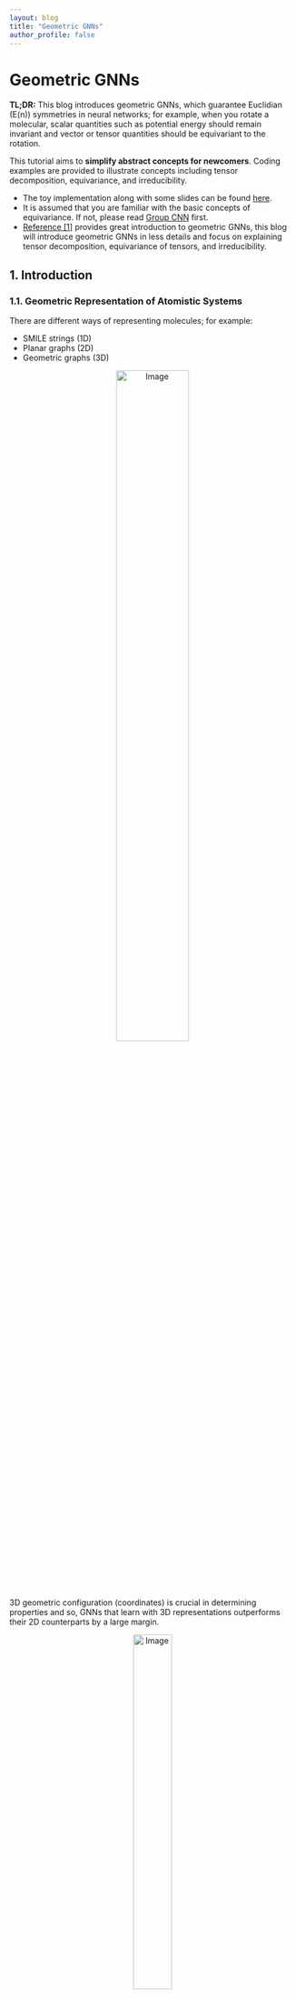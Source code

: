 ```yaml
---
layout: blog
title: "Geometric GNNs"
author_profile: false
---
```


# Geometric GNNs

**TL;DR:** This blog introduces geometric GNNs, which guarantee Euclidian (E(n)) symmetries in neural networks; for example, when you rotate a molecular, scalar quantities such as potential energy should remain invariant and vector or tensor quantities should be equivariant to the rotation.

This tutorial aims to **simplify abstract concepts for newcomers**. Coding examples are provided to illustrate concepts including tensor decomposition, equivariance, and irreducibility. 

- The toy implementation along with some slides can be found [here](https://github.com/wenhangao21/Tutorials/tree/main/Equivariance).
- It is assumed that you are familiar with the basic concepts of equivariance. If not, please read [Group CNN](https://wenhangao21.github.io/blogs/files/1_gconv/1_gconv/) first.
- [Reference [1]](https://www.chaitjo.com/publication/duval-2023-hitchhikers/) provides great introduction to geometric GNNs, this blog will introduce geometric GNNs in less details and focus on explaining tensor decomposition, equivariance of tensors, and irreducibility.

## 1. Introduction

### 1.1. Geometric Representation of Atomistic Systems

There are different ways of representing molecules; for example:
- SMILE strings (1D)
- Planar graphs (2D)
- Geometric graphs (3D)

<figure style="text-align: center;">
  <img alt="Image" src="https://raw.githubusercontent.com/wenhangao21/wenhangao21.github.io/refs/heads/main/blogs/files/2_geometric_GNNs/representations.png" style="width: 55%; display: block; margin: 0 auto;" />
</figure>

3D geometric configuration (coordinates) is crucial in determining properties and so, GNNs that learn with 3D representations outperforms their 2D counterparts by a large margin.

<figure style="text-align: center;">
  <img alt="Image" src="https://raw.githubusercontent.com/wenhangao21/wenhangao21.github.io/refs/heads/main/blogs/files/2_geometric_GNNs/3d_performance.png" style="width: 40%; display: block; margin: 0 auto;" />
</figure>
  <figcaption style="text-align: center;">GNNs that learn with 3D representations outperforms their 2D counterparts by a large margin. </figcaption>

### 1.2. Graphs and Geometric Graphs

**Graphs** are purely topological objects and **geometric graphs** are a type of graphs where nodes are additionally endowed with <span style="color: red;">geometric information</span>.

<figure style="text-align: center;">
  <img alt="Image" src="https://raw.githubusercontent.com/wenhangao21/wenhangao21.github.io/refs/heads/main/blogs/files/2_geometric_GNNs/geometric_graphs.png" style="width: 55%; display: block; margin: 0 auto;" />
</figure>
  <figcaption style="text-align: center;"> Comparison of graphs and geometric graphs. Figure adopted from [1]. </figcaption>

| Graphs | Geometric Graphs |
|$G = (A,S)$ |$G = (A,S,X,V)$ |
|$A \in \mathbb{R}^{n \times n}:$ Adjacency matrix |$A \in \mathbb{R}^{n \times n}:$ Adjacency matrix |
|$S \in \mathbb{R}^{n \times f}$ : Scalar node features |$S \in \mathbb{R}^{n \times f}$ : Scalar node features |
||$X \in \mathbb{R}^{n \times 3}$ : $xyz$-coordinates |
||$V \in \mathbb{R}^{n \times b \times 3}:$ Geometric features, e.g., velocity|


Here,
- Scalar loosely refers to features without geometric information.
- $n$ is the number of nodes, $f$ and $b$ are the sizes of the scalar and geometric node features, respectively.


### 1.3. Symmetries

We have two types of features: <span style="color: blue;">scalar features</span> and <span style="color: red;">geometric features</span>. We have the following symmetries:

- <span style="color: blue;">Scalar features</span> remain unchanged (invariance).
- <span style="color: red;">Geometric features</span> transform with Euclidean transformations of the system (equivariance).
- Graphs,including geometric graphs, are permutationally equivariant node-wise and invariant graph-wise; it is still the same graph even if the nodes are given in a different order.


<figure style="text-align: center;">
  <img alt="Image" src="https://raw.githubusercontent.com/wenhangao21/wenhangao21.github.io/refs/heads/main/blogs/files/2_geometric_GNNs/symmetries.png" style="width: 75%; display: block; margin: 0 auto;" />
</figure>
  <figcaption style="text-align: center;"> Geometric GNNs should account for all physical symmetries. Figure adopted from [1]. </figcaption>



## 2. Geometric GNNs

### 2.1. GNNs and Geometric Message Passing

Graph Neural Networks (GNNs) are a class of deep learning models designed to operate on graph-structured data by learning node or graph representations through message-passing mechanisms to iteratively update node features to obtain useful hidden representations. In each layer, nodes aggregate information from their neighbors to update their features, allowing GNNs to effectively capture the relational and topological structure of graphs. GNNs are naturally permutation equivariant.

<figure style="text-align: center;">
  <img alt="Image" src="https://raw.githubusercontent.com/wenhangao21/wenhangao21.github.io/refs/heads/main/blogs/files/2_geometric_GNNs/GNN.png" style="width: 75%; display: block; margin: 0 auto;" />
</figure>


- Readers who are not familiar with GNNs are refered to [Stanford CS224W: Machine Learning with Graphs](https://www.youtube.com/playlist?list=PLoROMvodv4rPLKxIpqhjhPgdQy7imNkDn).

For geometric message passing, we condition on geometries. Without loss of generality, let $a_{i j}$ contain geometric information for nodes $i,j$, we can have the following message passing schemes:

$$
\mathbf{m}_{i j}=f_1\left(\mathbf{s}_i, \mathbf{s}_j, a_{ij}\right)
$$



To ensure symmetries
- <span style="color: blue;">Scalar features</span> must be updated in an invariant manner.
- <span style="color: red;">Geometric features</span> must be updated in an equivariant manner.

>　For example, let the relative position be the geometries and $f_1$ be an MLP, the messages $\mathbf{m}_{i j}=f_1\left(\mathbf{s}_i, \mathbf{s}_j, x_j-x_i\right)$ are clearly not equivraiant. 


To make it equivariant (invariant) to $E(3)$, there are in general two directions: <span style="color: blue;">Scalarization</span> and <span style="color: red;">Using Steerable Tensor Features</span>. We term them as <span style="color: blue;">invariant GNNs</span> and <span style="color: red;">equivariant GNNs</span> (Tensor Operations). Invariant GNNs constraint the geometric information that can be utilized, while the other constraints the model operations.

## Scalarization GNNs (Invariant GNNs)

### 2.1. Summarization of Scalarization GNNs

Scalarization networks use invariant quantities as geometries that are conditioned. For example:

- Using relative distances (e.g. SchNet [2]):
	- $\mathbf{m} _{i j}=f_1\left(\mathbf{s}_i, \mathbf{s}_j, d _{i j}\right)$, where $d _{i j}=\left\|x_j-x_i\right\|$
	- $1$-hop, body order $2$, $O(nk)$ to compute invariant quantities with $n$ being the total number of nodes and $k$ being the average degree of a node.
	- This is $E(3)$ invariant, but we limit the expressivity of the model as we cannot distinguish different local geometries. 
	- We cannot distinguish two local neighbourhoods apart using the unordered set of distances only.
	
<figure style="text-align: center;">
  <img alt="Image" src="https://raw.githubusercontent.com/wenhangao21/wenhangao21.github.io/refs/heads/main/blogs/files/2_geometric_GNNs/distance.png" style="width: 20%; display: block; margin: 0 auto;" />
</figure>
  <figcaption style="text-align: center;">The set of distances are the same, but the graphs are different. Image adopted from [1]. </figcaption>
  
- Using relative distances and bond angles (e.g. DimeNet [3]):
	- $\mathbf{m}_ {i j}=f_1\left(s_ i, s_j, d_ {i j}, \sum_{k \in \mathcal{N}_j \backslash\{i\}} f_3\left(s_j, s_k, d _{ij}, d _{j k},\measuredangle i j k\right)\right)$
	- $2$-hop, body order $3$, $O(nk^2)$ to compute invariant quantities
	- This is $E(3)$ invariant, but again we limit the expressivity of the model due to similar reasons.
	
- Using relative distances, bond angles, and torsion angles (e.g. SphereNet [4]):
	- $\boldsymbol{m} _ {i j}=f_1\left(s_i, s_j, d _ {i j}, \sum_{k \in \mathcal{N}_j \backslash\{i\}, l \in \mathcal{N}_k \backslash\{i, j\}} f_3\left(s_k, s_l, d _ {k l}, d _ {i j}, d _ {j k}, \measuredangle i j k, \measuredangle j k l, \measuredangle i j k l\right)\right)$
	- $3$-hop, body order $4$, $O(nk^3)$ to compute invariant quantities
	- This is $SE(3)$ invariant and complete, meaning that it can uniquely determine the 3D configuration of the geometric graph up to $SO(3)$ transformations (Not $E(3)$ because reflections changes the sign of torsians, you can make it $E(3)$ by ignoring the sign). 
	
### 2.2. Pros and Cons

In summary, invariant GNNs update latent representations by scalarizing local geometry information. This is efficient, and we can achieve invariance with simple MLP without specific constraints on the operations or activations we can take. 

Pros:
- Simple usage of network architecture and non-linearities on many-body scalars.
- Great performance on some use-cases (e.g. GemNet on OC20).

Cons:
- Scalability of scalar’s pre-computation. The accounting of higher-order tuples is expensive. 
- Making invariant predictions may still require solving equivariant sub-tasks.
- May lack generalization capabilities (equivariant tasks, multi-domain).

  
## 3. Spherical Tensor GNNs (Equivariant GNNs)

### 3.1. Introduction 

In invariant GNNs, invariants are 'fixed' prior to message passing. In equivariant GNNs, vector/tensor quantities remain available. Equivariant GNNs can also build up invariants 'on the go' during message passing. More layers of message passing can lead to more complex invariants being built up. 

- In invariant GNNs, we work with only scalars $f\left(s_1, s_2, \ldots, s_n\right)$.

- In equivariant GNNs, we work with vectors $f\left(s_1, s_2, \ldots s_n, \boldsymbol{v}_1, \ldots, \boldsymbol{v}_m\right)$.

Instantiation - "Scalar-vector" GNNs:
- Scalar message:

$$
\mathbf{m}_i:=f_1\left(\mathbf{s}_i,\left\|\mathbf{v} _ {\mathbf{i}}\right\|\right) + \sum _ {j \in \mathcal{N}_i} f_2\left(\mathbf{s}_i, \mathbf{s}_j,\left\|\vec{x} _ {i j}\right\|,\left\|\boldsymbol{v}_j\right\|, \vec{x} _ {i j} \cdot \mathbf{v}_j, \vec{x} _ {i j} \cdot \mathbf{v}_i, \mathbf{v}_i \cdot \mathbf{v}_j\right).
$$

- Vector message:

$$
\begin{aligned}
\overrightarrow{\mathbf{m}}_i:=f_3\left(\mathbf{s}_i,\left\|\mathbf{v} _ {\mathbf{i}}\right\|\right) \odot \mathbf{v}_i & +\sum _ {j \in \mathcal{N}_i} f _ 4\left(\mathbf{s}_i, \mathbf{s}_j,\left\|\vec{x} _ {i j}\right\|,\left\|\boldsymbol{v}_j\right\|, \vec{x} _ {i j} \cdot \mathbf{v}_j, \vec{x} _ {i j} \cdot \mathbf{v}_i, \mathbf{v}_i \cdot \mathbf{v}_j\right) \odot \mathbf{v}_j \\
& +\sum _ {j \in \mathcal{N}_i} f_5\left(\mathbf{s}_i, \mathbf{s}_j,\left\|\vec{x} _ {i j}\right\|,\left\|\boldsymbol{v}_j\right\|, \vec{x} _ {i j} \cdot \mathbf{v}_j, \vec{x} _ {i j} \cdot \mathbf{v}_i, \mathbf{v}_i \cdot \mathbf{v}_j\right) \odot \vec{x} _ {i j}.
\end{aligned}
$$
	- where $\vec{x} _ {i j} = \vec{x} _ {j} - \vec{x} _ {i}$ denotes the relative position vector and $\odot$ denotes a scalar-vector multiplication. 

Clearly, we can achieve equivariance while using geometric features $\mathbf{v}_i$-s and $\vec{x} _ {i j}$-s, but we have to constraint the model operations. The high-level idea is to keep track of the "types" of the objects and apply equivariant operations; we treat scalar and vector features separately and ensure that they are maintained the same type through message passing.

As of now, we are constrained to have only scalar or vector features. What about higher order tensors?
 

### 3.2. Catersian Tensors and Tensor Products

A tensor is a multi-dimensional array with directional information. A rank-$n$ *Cartesian tensor* $T$ can be viewed as a multidimensional array with $n$ indices, i.e., $T _ {\mathrm{i} _ 1 \mathrm{i} _ 2 \cdots \mathrm{i} _ n}$ with $i_k \in$ $\{1,2,3\}$ for $\forall k \in\{1, \cdots, n\}$. Furthermore, each index of $T _ {i_1 i_2 \cdots i_n}$ transformsindependently as a vector under rotation.

<figure style="text-align: center;">
  <img alt="Image" src="https://raw.githubusercontent.com/wenhangao21/wenhangao21.github.io/refs/heads/main/blogs/files/2_geometric_GNNs/cartesian_tensors.png" style="width: 50%; display: block; margin: 0 auto;" />
</figure>

- For a rotation represented by an orthogonal matrix $R$ , the components of $T$ transform as follows:

$$
T_{i_1^{\prime} i_2^{\prime} \cdots i_n^{\prime}}=\sum _ {i_1, i_2, \ldots, i_n} R _ {i_1^{\prime} i_1} R _ {i_2^{\prime} i_2} \cdots R _ {i_n^{\prime} i_n} T _ {i_1 i_2 \cdots i_n}.
$$ 


Equivalently, in index notation with Einstein summation convention, this can be written compactly as (refered to this [StackOverflow Post](https://stackoverflow.com/questions/26089893/understanding-numpys-einsum) for einsum operations):

$$
T_{i_1^{\prime} i_2^{\prime} \cdots i_n^{\prime}}=R _ {i_1^{\prime} i_1} R _ {i_2^{\prime} i_2} \cdots R _ {i_n^{\prime} i_n} T _ {i_1 i_2 \cdots i_n}.
$$

A vector (rank-$1$ tensor) $v$ in 3D Euclidean space $\mathbb{R}^3$ can be expressed in the familiar Cartesian coordinate system in the standard basis:

$$
\mathbf{e} _ x=\left(\begin{array}{l}1 \\\ 0 \\\ 0\end{array}\right) \mathbf{e} _ y=\left(\begin{array}{l}0 \\\ 1 \\\ 0\end{array}\right) \mathbf{e} _ z=\left(\begin{array}{l}0 \\\ 0 \\\ 1\end{array}\right).
$$

When you perform the tensor (or outer) product of two vectors in $\mathbb{R}^3$, you obtain a matrix (or a rank2 tensor). If you have two vectors 

$$\mathbf{u}=\left(\begin{array}{c}u_x \\\ u_y \\\ u_z\end{array}\right) \text{ and }\mathbf{v}=\left(\begin{array}{c}v_x \\\ v_y \\\ v_z\end{array}\right),$$

their tensor product $\mathbf{u} \otimes \mathbf{v}$ is given by:

$$
\mathbf{u} \otimes \mathbf{v}=\left(\begin{array}{c}
u_x \\
u_y \\
u_z
\end{array}\right) \otimes\left(\begin{array}{c}
v_x \\
v_y \\
v_z
\end{array}\right)=\left(\begin{array}{lll}
u_x v_x & u_x v_y & u_x v_z \\
u_y v_x & u_y v_y & u_y v_z \\
u_z v_x & u_z v_y & u_z v_z
\end{array}\right)
$$

FYI: The definition of outer product of two functions: $(f \otimes g)(x, y)=f(x) g(y)$.

In terms of basis, if $\mathbf{u}$ and $\mathbf{v}$ are expressed in the standard basis $\{\mathbf{e}_x, \mathbf{e}_y, \mathbf{e}_z\}$, the resulting tensor product $\mathbf{u} \otimes \mathbf{v}$ can be viewed as a linear combination of the outer products of the basis vectors:

$$
\begin{gathered}
\mathbf{u} \otimes \mathbf{v}=u_x v_x\left(\mathbf{e}_x \otimes \mathbf{e}_x\right)+u_x v_y\left(\mathbf{e}_x \otimes \mathbf{e}_y\right)+u_x v_z\left(\mathbf{e}_x \otimes \mathbf{e}_z\right)+u_y v_x\left(\mathbf{e}_y \otimes \mathbf{e}_x\right)+u_y v_y\left(\mathbf{e}_y \otimes \mathbf{e}_y\right)+u_y v_z\left(\mathbf{e}_y \otimes \mathbf{e}_z\right)+u_z v_x\left(\mathbf{e}_z \otimes \mathbf{e}_x\right) \\
+u_z v_y\left(\mathbf{e}_z \otimes \mathbf{e}_y\right)+u_z v_z\left(\mathbf{e}_z \otimes \mathbf{e}_z\right)
\end{gathered}
$$


The basis are given by:

$$
\mathbf{e}_x \otimes \mathbf{e}_x=\left(\begin{array}{ccc}
1 & 0 & 0 \\
0 & 0 & 0 \\
0 & 0 & 0
\end{array}\right), \mathbf{e}_x \otimes \mathbf{e}_y=\left(\begin{array}{ccc}
0 & 1 & 0 \\
0 & 0 & 0 \\
0 & 0 & 0
\end{array}\right), \mathbf{e}_x \otimes \mathbf{e}_z=\left(\begin{array}{lll}
0 & 0 & 1 \\
0 & 0 & 0 \\
0 & 0 & 0
\end{array}\right), \mathbf{e}_y \otimes \mathbf{e}_x=\left(\begin{array}{ccc}
0 & 0 & 0 \\
1 & 0 & 0 \\
0 & 0 & 0
\end{array}\right), \ldots.
$$



### 3.3. Representations and Irreducibility

A *representation* $\rho: G \rightarrow G L(V)$ is a group homomorphism from G to the general linear group $G L(V)$. That is, $\rho(g)$ is a linear transformation parameterized by group elements $g \in G$ that transforms some vector $\mathbf{v} \in V$ (e.g. an image or a tensor) such that

$$
\rho\left(g^{\prime}\right) \circ \rho(g)[\mathbf{v}]=\rho\left(g^{\prime} \cdot g\right)[\mathbf{v}].
$$

> Example: The representation of $SO(3)$ acting on a geometric 3D vector is a $3 \times 3$ orthogonal matrices with determinant $1$.

A representation $\rho: G \rightarrow G L(V)$ is said to be *irreducible* if there are no proper non-zero subspaces $W$ of $V$ that are invariant under all group actions, i.e., $\rho(g) W \subseteq W$ for all $g \in G$. In other words, $V$ cannot be split into smaller subspaces that are individually invariant under the group action.

If a representation is reducible, it can be *decomposed* into a direct sum of irreducible representations (irreps). A block diagonal matrix can represent the direct sum of the matrices that lie along the diagonal. An irreducible representation cannot be decomposed further in this way.
> Note: A block diagonal matrix does not necessarily indicate irreducibility; it might be further reduced or decomposed.

Irreducible representations are the "building blocks" of more complex representations. Representations are decomposed into indepedent simpler parts.

The representations of rotations for rank-$2$ Catersian tensors are generally reducible. Let $R$ be a rotation matrix for rank-$1$ Catersian tensors, we can write the representation on rank-$2$ Catersian tensors as $R_2 \in \mathbb{R}^{3\times 3\times 3\times3} = R \otimes R$. Here we losely abuse the notation $\otimes$ to denote $(A \otimes B)_{i j, k l}=a_{i j} \cdot b_{k l}$, it is more formally known as the Kronecker product. For details, refer to the [implementation](https://github.com/wenhangao21/Tutorials/tree/main/Equivariance) provided. 

<figure style="text-align: center;">
  <img alt="Image" src="https://raw.githubusercontent.com/wenhangao21/wenhangao21.github.io/refs/heads/main/blogs/files/2_geometric_GNNs/reducible_irreducible.png" style="width: 50%; display: block; margin: 0 auto;" />
</figure>
<figcaption style="text-align: center;">Left: Visualization of the representation of a rotation on rank-$2$ Cartesian tensors. Right: Visualization of the representation after decomposition. </figcaption>

```python
R_rank2 = torch.einsum('ij,kl', R, R)
plt.imshow(torch.kron(R, R), cmap='bwr', vmin=-1, vmax=1);
```

### 3.4. Decomposing Cartesian Tensors into Spherical Tensors

Now, as before, if we wish to maintain equivariance through message passing, we have to treat each rank separately. A general strategy is to treat each tensors as an entity and apply a single weight on it. However, the size of the tensor grow exponentially as the rank of the tensor, and it does not scale well. We can decompose the Cartesian tensor space into simpler parts (a direct sum of some subspaces).
  
- Each subspace acts independently under the actions of the rotation group (irreducible representations).
- Tensors in each subspace have the same "type".
- Like scalar-vector networks, we apply equivariant operations to each type.

<figure style="text-align: center;">
  <img alt="Image" src="https://raw.githubusercontent.com/wenhangao21/wenhangao21.github.io/refs/heads/main/blogs/files/2_geometric_GNNs/decomposition_rank2.png" style="width: 40%; display: block; margin: 0 auto;" />
</figure>
<figcaption style="text-align: center;">Example: Decomposing a rank-2 Cartesian tensor into Spherical tensors. Figure adopted from [1]. </figcaption>

This process is a change of basis.

---

**Change of Basis**:

Let $\vec{v} \in V$ be a vector. Fix a basis $\{e _ 1, \ldots, e _ n\}$, whence you have
$\vec{v}=\sum _ {i=1}^n e _ i v^i=\left(e _ 1, \ldots e _ n\right) \cdot\left(v^1, \ldots, v^n\right)^T$.

Then a change of basis is equivalent to the choice of an invertible $n \times n$ matrix $M$ via

$\vec{v}=\left(e _ 1, \ldots, e _ n\right) M M^{-1}\left(v^1, \ldots, v^n\right)^T=\left(\epsilon _ 1, \ldots, \epsilon _ n\right) \cdot\left(\nu^1, \ldots, \nu^n\right)^T$, where $\{\epsilon _ 1, \ldots, \epsilon _ n\}$ is the new basis and $\nu^1, \ldots, \nu^n$ are the new coefficients.

---

> Note: Decomposition into irreps is not unique.

Specifically, we can decompose a Cartesian tensor of rank-$2$ as follows:

<figure style="text-align: center;">
  <img alt="Image" src="https://raw.githubusercontent.com/wenhangao21/wenhangao21.github.io/refs/heads/main/blogs/files/2_geometric_GNNs/tensor_composition.png" style="width: 70%; display: block; margin: 0 auto;" />
</figure>


```python
def decompose_tensor(T):
    if outer_product.shape != (3, 3):
        raise ValueError("Input must be a rank-2 tensor.")
    # l-0: Trace of the tensor
    l0 = np.trace(T) / np.sqrt(3)

    # l-1: Antisymmetric part
    antisymmetric_part = (T.T - T )/np.sqrt(2)
    l1 = np.array([
        antisymmetric_part[2, 1],  # T_yz - T_zy
        antisymmetric_part[0, 2],  # T_zx - T_xz
        antisymmetric_part[1, 0],  # T_xy - T_yx
    ])
    # l-2： Symmetric part
    symmetric_part = (T + T.T) /2
    matrix = symmetric_part.numpy()
    M_xx, M_yy, M_zz = matrix[0, 0], matrix[1, 1], matrix[2, 2]
    M_xy, M_xz, M_yz = matrix[0, 1], matrix[0, 2], matrix[1, 2]

    T_2m2 = M_xy* np.sqrt(2)                    # T_xy + T_yx
    T_2m1 = M_xz* np.sqrt(2)                    # T_xz + T_zx
    T_20 = (-M_zz - M_xx + 2* M_yy)/np.sqrt(6)  # 2T_yy - T_xx - T_zz
    T_21 = M_yz* np.sqrt(2)                     # T_yz + T_zy
    T_22 = (-M_xx + M_zz)/ np.sqrt(2)           # T_zz - T_xx
    l2 = np.array([T_2m1, T_2m2, T_20, T_21, T_22])
    return l0, l1, l2
```

For more details, refer to the [implementation](https://github.com/wenhangao21/Tutorials/tree/main/Equivariance) provided. 

To summarize, we have seen that the $9$-dimensional rank-$2$ Cartesian tensor can be decomposed into a $1d$, $3d$ and $5d$ parts: $
3 \otimes 3=1 \oplus 3 \oplus 5$. These parts are called spherical tensors.


### 3.5. Spherical Tensor

A spherical tensor $T^\ell$ of order $\ell$ has $2 \ell+1$ components, denoted as $T_m^{\ell}$, where $m$ ranges from $-\ell$ to $\ell$. These components transform under rotations according to the rules of irreducible representations of the rotation group $S O(3)$.

If a rotation is represented by a matrix $R$, the components transform as:

$$
{T}^{(\ell)} \rightarrow \mathcal{D}^{(\ell)}(\mathbf{R}) {T}^{(\ell)}
$$

where $\mathcal{D}^{(\ell)}(\mathbf{R})$ is the Wigner-$\mathcal{D}$ matrix of order $\ell$ for the rotation.

- Order-$0$ and rank-$0$ are the same (invariant under rotation).
- Order-$1$ and rank-$1$ are the same (transform under the normal $3 \times 3$ unitary rotation matrix).

### 3.6. Tensor Products of Spherical Tensors

Unfortunately, the tensor product of two spherical tensors ${S}^{\left(l_1\right)}$ and ${T}^{\left(l_2\right)}$ is generally not a spherical tensor anymore. 

> Example: As we have seen above, the tensor product of two $l_1$ spherical tensors ($9$ elements) is not an order-$4$ ($9$ elements) spherical tensor. We have to decompose it into spherical tensors of orders $0,1,2$.

However, we can decompose the tensor product ${S}^{\left(l_1\right)} \otimes {T}^{\left(l_2\right)}$ back into spherical tensors.

As a rule, the $\left(l_1 l_2\right)$-dimensional tensor product of two spherical tensors of ranks $l_1$ and $l_2$ decomposes into:
$$
l_1 \otimes l_2=\left|l_1-l_2\right| \oplus\left|l_1-l_2+1\right| \oplus \cdots \oplus\left(l_1+l_2-1\right) \oplus\left(l_1+l_2\right).
$$

This means the $l_1 l_2$-dimensional product decomposes into exactly one spherical tensor for each rank between the absolute difference $\left\vert l_1-l_2\right\vert$ and the sum $l_1+l_2$.

Example: $\vert1-2\vert= 1$ and $1+2 = 3$. The $15$ elements in the tensor product can be decomposed into a $l = 1$ ($3$ elements) tensor, a $l = 2$ ($5$ elements) tensor, and a $l = 3$ ($7$ elements). In some not so rigorous notation:$1 \otimes 2=1 \oplus 2 \oplus 3$.

The coefficients of the decomposition (elements in the change of basis matrix) are given by the Clebsch-Gordan coefficients.

> Example:
Suppose we with to get the $l = 1$ tensor resulted from the tensor product of ${S}^{\left(l _ 1\right)} \otimes {T}^{\left(l _ 2\right)}$. Each of these three elements is a weighted sum of the $3\times 5$ resulting elements. So in total, we have $3 \times 5 \times 3 = 45$ coefficients. We denote this change of basis weights by $C _ {\left(m _ 1, m _ 2, m _ 3\right)}^{\left(l _ 1, l _ 2, l _ 3\right)}$, where $-\ell _ i \leq m _ i \leq \ell _ i$.

---

- $C _ {\left(m _ 1 =1, m _ 2 =2, m _ 3=1\right)}^{\left(l _ 1 =1, l _ 2 =2, l _ 3 =1\right)}$ means the coefficient of $t _ 1 \times s _ 2$  in order to get $u _ 1$ in the resulting tensor (We have $15$ coefficients for $u _ 1$).
	- $u _ 1=\sum _ {i=-1}^1 \sum _ {j=-2}^2 C _ {\left(m _ 1=i, m _ 2=j, m _ 3=1\right)}^{\left(l _ 1=1, l _ 2=2, l _ 3=1\right)} t _ i s _ j$
	- $u _ 2=\sum _ {i=-1}^1 \sum _ {j=-2}^2 C _ {\left(m _ 1=i, m _ 2=j, m _ 3=2\right)}^{\left(l _ 1=1, l _ 2=2, l _ 3=1\right)} t _ i s _ j$
	- $u _ 3=\sum _ {i=-1}^1 \sum _ {j=-2}^2 C _ {\left(m _ 1=i, m _ 2=j, m _ 3=3\right)}^{\left(l _ 1=1, l _ 2=2, l _ 3=1\right)} t _ i s _ j.$
Similarly, $C _ {\left(m _ 1, m _ 2, m _ 3\right)}^{\left(l _ 1 =1, l _ 2 =2, l _ 3 =2\right)}$ will give the resulting $l=2$ tensor, etc..

<figure style="text-align: center;">
  <img alt="Image" src="https://raw.githubusercontent.com/wenhangao21/wenhangao21.github.io/refs/heads/main/blogs/files/2_geometric_GNNs/cg_tp.png" style="width: 25%; display: block; margin: 0 auto;" />
</figure>

---

### 3.7. Spherical Harmonics

Now we have a way to decompose tensor products into spherical tensors to keep track of and maintain the "types". How do we get the tensors, other than $l_1$ (vectors), in the first place? 

Real spherical harmonics $Y_l^m(\theta, \phi):  S^2 \rightarrow \mathbb{R}$ are real-valued functions defined on the surface of a sphere.

$$Y_{\ell}^m(\theta, \varphi)=(-1)^m \sqrt{\frac{2 \ell+1}{4 \pi} \frac{(\ell-m)!}{(\ell+m)}} P_{\ell}^m(\cos \theta) e^{i m \varphi}$$

Each real spherical harmonic is indexed by two integers: $l$ (degree) and $m$ (order), where $l \geq 0$ and $-l \leq m \leq l$.  They are used as an orthonormal basis for representing functions on the sphere. Under fairly general condition (square-integrable on the sphere), any function can be written as a linear combination of spherical harmonics as follows:

$$
f(\theta, \varphi)=\sum_{\ell=0}^{\infty} \sum_{m=-\ell}^{\ell} f_{\ell}^m Y_{\ell}^m(\theta, \varphi).
$$

<figure style="text-align: center;">
  <img alt="Spinning GIF" src="https://raw.githubusercontent.com/wenhangao21/wenhangao21.github.io/refs/heads/main/blogs/files/2_geometric_GNNs/Rotating_spherical_harmonics.gif" style="width: 20%; display: block; margin: 0 auto;" />
</figure>
<figcaption style="text-align: center;">Visualization of Spherical Harmonics from Wikipedia. </figcaption>

Generally, we can stack all the values from the degree-$l$ spherical harmonics together to get a order-$\ell$ spherical tensor.

> Example: Given a 3D point $v = (x,y,z)$, we can write it as a radial part $\Vert v \Vert$ and a directional part $\frac{v}{\Vert v \Vert}$. The directional part is now defined on $S^2$, write it as $(\theta, \phi)$. We can get a order-$1$ tensor with spherical harmonics as: 

$$V^{l=1} =\left(\begin{array}{l}
Y _ {l=1}^{m=-1}(\theta, \phi) \\\
Y _ {l=1}^{m=0}(\theta, \phi) \\\
Y _ {l=1}^{m=1}(\theta, \phi)
\end{array}\right)$$



For simplicity, we can rewrite (real) spherical harmonics as a vector-valued function for order-$\ell$. That is $Y^{\ell}(\cdot): \mathbb{R}^3 \rightarrow \mathbb{R}^{2 \ell+1}$ maps an input 3D vector to a $(2 \ell+1)$-dimensional vector representing the coefficients of order- $\ell$ spherical harmonics bases.

Spherical harmonics function is equivariant to order-$\ell$ rotations, or so-called order-$\ell$ $S O(3)$ transformations:
$$
Y^{\ell}(R \boldsymbol{c})=D^{\ell}(R) Y^{\ell}(\boldsymbol{c}),
$$
where $\boldsymbol{c}$ is a 3D point.

> Note: Spherical harmonics are a set of orthonormal functions defined on the surface of a sphere ($[0, \pi) \times [0, 2\pi)$) just like Fourier Basis. In fact, Fourier basis is called circular harmonics.


**Summary of Terminology**

1. **Rank** k Cartesian Tensors: $T^{[k]}$

2. **Order**-$\ell$ Spherical Tensors: $T^{(l)}$

3. Spherical Harmonics with **degree** $\ell$ and **order** $m$: $Y_l^m$

4. **Order**-$\ell$ Spherical Harmonics Function that gives the **Order**-$\ell$ Spherical Harmonics Coefficients: $Y^{\ell}(\cdot)$:

We have covered all the fundamental concepts in order to understand the overall pipeline of Spherical Tensor GNNs. The readers are refered to [1] and [5] for more detailed treatments. 

<figure style="text-align: center;">
  <img alt="Image" src="https://raw.githubusercontent.com/wenhangao21/wenhangao21.github.io/refs/heads/main/blogs/files/2_geometric_GNNs/tensor_gnn.png" style="width: 20%; display: block; margin: 0 auto;" />
</figure>
<figcaption style="text-align: center;">Equivariant Interactions via Spherical Tensor Product. Image adopted from [5]. </figcaption>

## References

[1] A Hitchhiker's Guide to Geometric GNNs for 3D Atomic Systems, Duvel et al

[2] SchNet: A Continuous-filter Convolutional Neural Network for Modeling Quantum Interactions, Kristof T. Schütt et al.

[3] Directional Message Passing for Molecular Graphs, Johannes Gasteiger et al.

[4] Spherical Message Passing for 3D Graph Networks, Yi Liu et al.

[5] Artificial Intelligence for Science in Quantum, Atomistic, and Continuum Systems (Section 2), Xuan Zhang (Texas A&M) et al.


## Other Useful Resources for Starters

### Lecture Recordings
1. [First Italian School on Geometric Deep Learning](https://www.youtube.com/playlist?list=PLn2-dEmQeTfRQXLKf9Fmlk3HmReGg3YZZ) (Very nice mathematical prerequisites)
2. [Group Equivariant Deep Learning (UvA - 2022)](https://www.youtube.com/playlist?list=PL8FnQMH2k7jzPrxqdYufoiYVHim8PyZWd)

